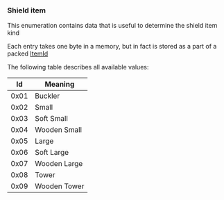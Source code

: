 ### Shield item

This enumeration contains data that is useful to determine the shield item kind

Each entry takes one byte in a memory, but in fact is stored as a part of a packed [ItemId](../../ALMFormat/ItemIdMeaning.md)

The following table describes all available values:

Id | Meaning
----|---------
 0x01 | Buckler
 0x02 | Small
 0x03 | Soft Small
 0x04 | Wooden Small
 0x05 | Large
 0x06 | Soft Large
 0x07 | Wooden Large
 0x08 | Tower
 0x09 | Wooden Tower

